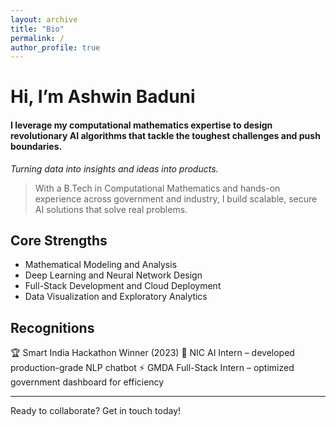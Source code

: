 ```yaml
---
layout: archive
title: "Bio"
permalink: /
author_profile: true
---
```


# Hi, I’m Ashwin Baduni
#### I leverage my computational mathematics expertise to design revolutionary AI algorithms that tackle the toughest challenges and push boundaries.

*Turning data into insights and ideas into products.*

> With a B.Tech in Computational Mathematics and hands-on experience across government and industry, I build scalable, secure AI solutions that solve real problems.

## Core Strengths
- Mathematical Modeling and Analysis 
- Deep Learning and Neural Network Design  
- Full-Stack Development and Cloud Deployment  
- Data Visualization and Exploratory Analytics

## Recognitions
🏆 Smart India Hackathon Winner (2023)
🤖 NIC AI Intern – developed production-grade NLP chatbot
⚡ GMDA Full-Stack Intern – optimized government dashboard for efficiency

---

Ready to collaborate? Get in touch today!
